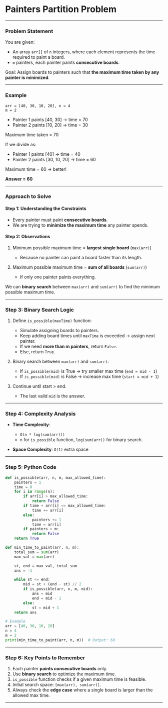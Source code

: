 # Painters Partition Problem

---

### **Problem Statement**

You are given:

* An array `arr[]` of `n` integers, where each element represents the time required to paint a board.
* `m` painters, each painter paints **consecutive boards**.

Goal: Assign boards to painters such that **the maximum time taken by any painter is minimized**.

---

### **Example**

```
arr = [40, 30, 10, 20], n = 4
m = 2
```

* Painter 1 paints [40, 30] → time = 70
* Painter 2 paints [10, 20] → time = 30

Maximum time taken = 70

If we divide as:

* Painter 1 paints [40] → time = 40
* Painter 2 paints [30, 10, 20] → time = 60

Maximum time = 60 → better!

**Answer = 60**

---

### **Approach to Solve**

#### **Step 1: Understanding the Constraints**

* Every painter must paint **consecutive boards**.
* We are trying to **minimize the maximum time** any painter spends.

#### **Step 2: Observations**

1. Minimum possible maximum time = **largest single board** (`max(arr)`)

   * Because no painter can paint a board faster than its length.
2. Maximum possible maximum time = **sum of all boards** (`sum(arr)`)

   * If only one painter paints everything.

We can **binary search** between `max(arr)` and `sum(arr)` to find the minimum possible maximum time.

---

### **Step 3: Binary Search Logic**

1. Define `is_possible(maxTime)` function:

   * Simulate assigning boards to painters.
   * Keep adding board times until `maxTime` is exceeded → assign next painter.
   * If we need **more than m painters**, return `False`.
   * Else, return `True`.

2. Binary search between `max(arr)` and `sum(arr)`:

   * If `is_possible(mid)` is True → try smaller max time (`end = mid - 1`)
   * If `is_possible(mid)` is False → increase max time (`start = mid + 1`)

3. Continue until start > end.

   * The last valid `mid` is the answer.

---

### **Step 4: Complexity Analysis**

* **Time Complexity**:

  * `O(n * log(sum(arr)))`
  * `n` for `is_possible` function, `log(sum(arr))` for binary search.

* **Space Complexity**: `O(1)` extra space

---

### **Step 5: Python Code**

```python
def is_possible(arr, n, m, max_allowed_time):
    painters = 1
    time = 0
    for i in range(n):
        if arr[i] > max_allowed_time:
            return False
        if time + arr[i] <= max_allowed_time:
            time += arr[i]
        else:
            painters += 1
            time = arr[i]
        if painters > m:
            return False
    return True

def min_time_to_paint(arr, n, m):
    total_sum = sum(arr)
    max_val = max(arr)

    st, end = max_val, total_sum
    ans = -1

    while st <= end:
        mid = st + (end - st) // 2
        if is_possible(arr, n, m, mid):
            ans = mid
            end = mid - 1
        else:
            st = mid + 1
    return ans

# Example
arr = [40, 30, 10, 20]
n = 4
m = 2
print(min_time_to_paint(arr, n, m))  # Output: 60
```

---

### **Step 6: Key Points to Remember**

1. Each painter **paints consecutive boards** only.
2. Use **binary search** to optimize the maximum time.
3. `is_possible` function checks if a given maximum time is feasible.
4. Initial search space: `[max(arr), sum(arr)]`.
5. Always check the **edge case** where a single board is larger than the allowed max time.

---
